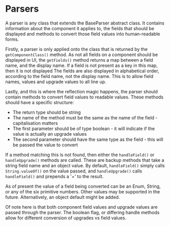 # Parsers

A parser is any class that extends the BaseParser abstract class.
It contains information about the component it applies to, the fields that should be displayed and methods to convert those field values into human-readable forms.

Firstly, a parser is only applied onto the class that is returned by the `getComponentClass()` method.
As not all fields on a component should be displayed in UI, the `getFields()` method returns a map between a field name, and the display name.
If a field is not present as a key in this map, then it is not displayed
The fields are also displayed in alphabetical order, according to the field name, not the display name.
This is to allow field names, values and upgrade values to all line up.

Lastly, and this is where the reflection magic happens, the parser should contain methods to convert field values to readable values.
These methods should have a specific structure:
* The return type should be string
* The name of the method must be the same as the name of the field - capitalisation matters
* The first parameter should be of type boolean - it will indicate if the value is actually an upgrade values
* The second parameter should have the same type as the field - this will be passed the value to convert

If a method matching this is not found, then either the `handleField()` or `handleUpgrade()` methods are called.
These are backup methods that take a string field name and an object value.
By default, `handleField()` simply calls `String.valueOf()` on the value passed, and `handleUpgrade()` calls `handleField()` and prepends a '+' to the result.

As of present the value of a field being converted can be an Enum, String, or any of the six primitive numbers.
Other values may be supported in the future.
Alternatively, an object default might be added.

Of note here is that both component field values and upgrade values are passed through the parser.
The boolean flag, or differing handle methods allow for different conversion of upgrades vs field values.

